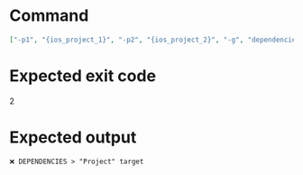 # Command
```json
["-p1", "{ios_project_1}", "-p2", "{ios_project_2}", "-g", "dependencies", "-t", "Project"]
```

# Expected exit code
2

# Expected output
```
❌ DEPENDENCIES > "Project" target


```
